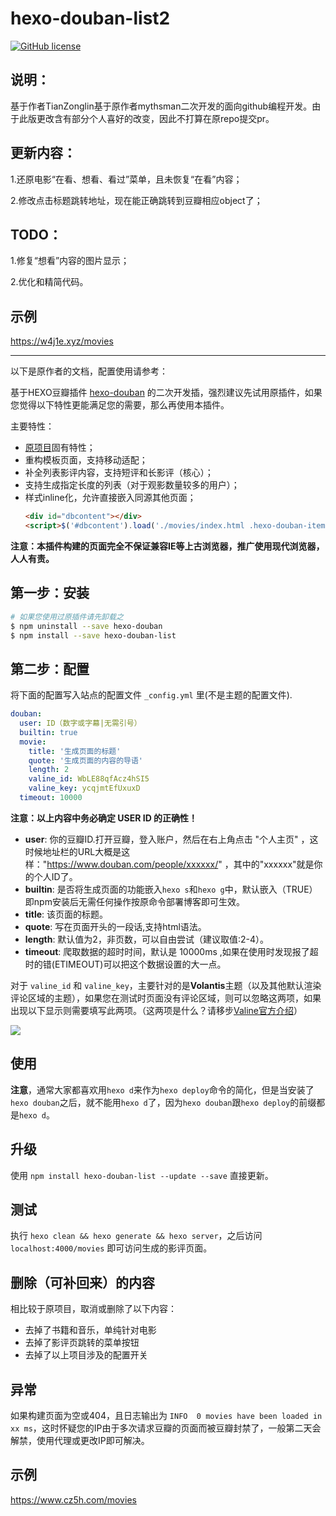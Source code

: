 # hexo-douban-list2

[![GitHub license](https://img.shields.io/github/license/mythsman/hexo-douban.svg)](https://github.com/mythsman/hexo-douban/blob/master/LICENSE)



## 说明：

基于作者TianZonglin基于原作者mythsman二次开发的面向github编程开发。由于此版更改含有部分个人喜好的改变，因此不打算在原repo提交pr。

## 更新内容：

1.还原电影“在看、想看、看过”菜单，且未恢复“在看”内容；

2.修改点击标题跳转地址，现在能正确跳转到豆瓣相应object了；

## TODO：

1.修复“想看”内容的图片显示；

2.优化和精简代码。

## 示例 

https://w4j1e.xyz/movies

-----------------------------------------

以下是原作者的文档，配置使用请参考：

基于HEXO豆瓣插件 [hexo-douban](https://github.com/mythsman/hexo-douban) 的二次开发插，强烈建议先试用原插件，如果您觉得以下特性更能满足您的需要，那么再使用本插件。

主要特性：

- [原项目](https://github.com/mythsman/hexo-douban)固有特性；
- 重构模板页面，支持移动适配；
- 补全列表影评内容，支持短评和长影评（核心）；
- 支持生成指定长度的列表（对于观影数量较多的用户）；
- 样式inline化，允许直接嵌入同源其他页面；
  ``` html
  <div id="dbcontent"></div>
  <script>$('#dbcontent').load('./movies/index.html .hexo-douban-item:nth-child(1)');</script>
  ```

**注意：本插件构建的页面完全不保证兼容IE等上古浏览器，推广使用现代浏览器，人人有责。**


## 第一步：安装

``` bash
# 如果您使用过原插件请先卸载之
$ npm uninstall --save hexo-douban
$ npm install --save hexo-douban-list
```

## 第二步：配置

将下面的配置写入站点的配置文件 `_config.yml` 里(不是主题的配置文件).

``` yaml
douban:
  user: ID（数字或字幕|无需引号）
  builtin: true
  movie:
    title: '生成页面的标题'
    quote: '生成页面的内容的导语'
    length: 2
    valine_id: WbLE88qfAcz4hSI5
    valine_key: ycqjmtEfUxuxD
  timeout: 10000 
```

**注意：以上内容中务必确定 USER ID 的正确性！**

- **user**: 你的豆瓣ID.打开豆瓣，登入账户，然后在右上角点击 "个人主页" ，这时候地址栏的URL大概是这样："https://www.douban.com/people/xxxxxx/" ，其中的"xxxxxx"就是你的个人ID了。
- **builtin**: 是否将生成页面的功能嵌入`hexo s`和`hexo g`中，默认嵌入（TRUE）即npm安装后无需任何操作按原命令部署博客即可生效。
- **title**: 该页面的标题。
- **quote**: 写在页面开头的一段话,支持html语法。
- **length**: 默认值为2，非页数，可以自由尝试（建议取值:2-4）。
- **timeout**: 爬取数据的超时时间，默认是 10000ms ,如果在使用时发现报了超时的错(ETIMEOUT)可以把这个数据设置的大一点。

对于 `valine_id` 和 `valine_key`，主要针对的是**Volantis**主题（以及其他默认渲染评论区域的主题），如果您在测试时页面没有评论区域，则可以忽略这两项，如果出现以下显示则需要填写此两项。（这两项是什么？请移步[Valine官方介绍](https://valine.js.org/quickstart.html#%E8%8E%B7%E5%8F%96APP-ID-%E5%92%8C-APP-Key)）

![](https://cdn.jsdelivr.net/gh/TianZonglin/tuchuang/img/20200922010453.png)


## 使用


**注意**，通常大家都喜欢用`hexo d`来作为`hexo deploy`命令的简化，但是当安装了`hexo douban`之后，就不能用`hexo d`了，因为`hexo douban`跟`hexo deploy`的前缀都是`hexo d`。

## 升级

使用 `npm install hexo-douban-list --update --save` 直接更新。

## 测试

执行 `hexo clean && hexo generate && hexo server`，之后访问 `localhost:4000/movies` 即可访问生成的影评页面。

## 删除（可补回来）的内容


相比较于原项目，取消或删除了以下内容：

- 去掉了书籍和音乐，单纯针对电影
- 去掉了影评页跳转的菜单按钮
- 去掉了以上项目涉及的配置开关



## 异常

如果构建页面为空或404，且日志输出为 `INFO  0 movies have been loaded in xx ms`，这时怀疑您的IP由于多次请求豆瓣的页面而被豆瓣封禁了，一般第二天会解禁，使用代理或更改IP即可解决。

## 示例

https://www.cz5h.com/movies
